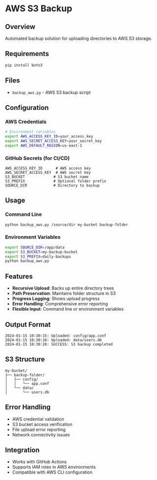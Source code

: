 # AWS S3 Backup

## Overview
Automated backup solution for uploading directories to AWS S3 storage.

## Requirements
```bash
pip install boto3
```

## Files
- `backup_aws.py` - AWS S3 backup script

## Configuration

### AWS Credentials
```bash
# Environment variables
export AWS_ACCESS_KEY_ID=your_access_key
export AWS_SECRET_ACCESS_KEY=your_secret_key
export AWS_DEFAULT_REGION=us-east-1
```

### GitHub Secrets (for CI/CD)
```
AWS_ACCESS_KEY_ID      # AWS access key
AWS_SECRET_ACCESS_KEY  # AWS secret key
S3_BUCKET             # S3 bucket name
S3_PREFIX             # Optional folder prefix
SOURCE_DIR            # Directory to backup
```

## Usage

### Command Line
```bash
python backup_aws.py /source/dir my-bucket backup-folder
```

### Environment Variables
```bash
export SOURCE_DIR=/app/data
export S3_BUCKET=my-backup-bucket
export S3_PREFIX=daily-backups
python backup_aws.py
```

## Features
- **Recursive Upload**: Backs up entire directory trees
- **Path Preservation**: Maintains folder structure in S3
- **Progress Logging**: Shows upload progress
- **Error Handling**: Comprehensive error reporting
- **Flexible Input**: Command line or environment variables

## Output Format
```
2024-01-15 10:30:15: Uploaded: config/app.conf
2024-01-15 10:30:16: Uploaded: data/users.db
2024-01-15 10:30:20: SUCCESS: S3 backup completed
```

## S3 Structure
```
my-bucket/
├── backup-folder/
│   ├── config/
│   │   └── app.conf
│   └── data/
│       └── users.db
```

## Error Handling
- AWS credential validation
- S3 bucket access verification
- File upload error reporting
- Network connectivity issues

## Integration
- Works with GitHub Actions
- Supports IAM roles in AWS environments
- Compatible with AWS CLI configuration